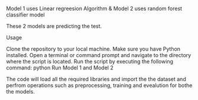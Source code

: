 Model 1 uses Linear regreesion Algorithm & Model 2 uses random forest classifier model

These 2 models are predicting the test.

Usage

Clone the repository to your local machine.
Make sure you have Python installed.
Open a terminal or command prompt and navigate to the directory where the script is located.
Run the script by executing the following command:
python Run Model 1 and Model 2

The code will load all the required libraries and import the the dataset and perfrom operations such as preprocessing, training and evealution for bothe the models.
